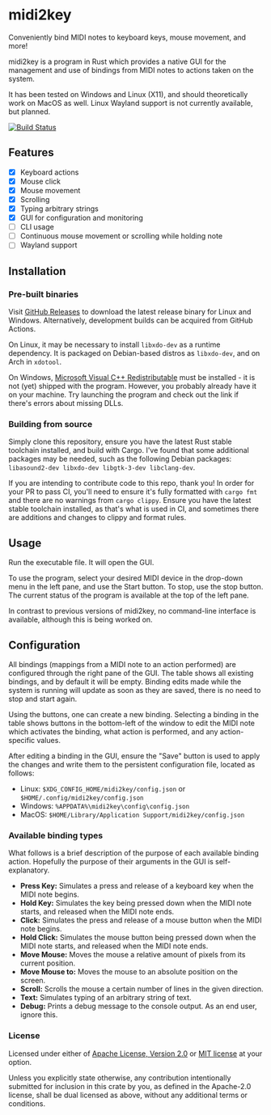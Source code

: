 # midi2key

Conveniently bind MIDI notes to keyboard keys, mouse movement, and more!

midi2key is a program in Rust which provides a native GUI for the management and use of bindings from MIDI notes to actions taken on the system.

It has been tested on Windows and Linux (X11), and should theoretically work on MacOS as well. Linux Wayland support is not currently available, but planned.

[![Build Status](https://github.com/Seercat3160/midi2key/actions/workflows/build.yml/badge.svg)](https://github.com/Seercat3160/midi2key/actions/workflows/build.yml)

## Features

- [x] Keyboard actions
- [x] Mouse click
- [x] Mouse movement
- [x] Scrolling
- [x] Typing arbitrary strings
- [x] GUI for configuration and monitoring
- [ ] CLI usage
- [ ] Continuous mouse movement or scrolling while holding note
- [ ] Wayland support

## Installation

### Pre-built binaries

Visit [GitHub Releases](https://github.com/Seercat3160/midi2key/releases) to download the latest release binary for Linux and Windows. Alternatively, development builds can be acquired from GitHub Actions.

On Linux, it may be necessary to install `libxdo-dev` as a runtime dependency. It is packaged on Debian-based distros as `libxdo-dev`, and on Arch in `xdotool`.

On Windows, [Microsoft Visual C++ Redistributable](https://learn.microsoft.com/en-us/cpp/windows/latest-supported-vc-redist?view=msvc-170#visual-studio-2015-2017-2019-and-2022) must be installed - it is not (yet) shipped with the program. However, you probably already have it on your machine. Try launching the program and check out the link if there's errors about missing DLLs.

### Building from source

Simply clone this repository, ensure you have the latest Rust stable toolchain installed, and build with Cargo. I've found that some additional packages may be needed, such as the following Debian packages: `libasound2-dev libxdo-dev libgtk-3-dev libclang-dev`.

If you are intending to contribute code to this repo, thank you! In order for your PR to pass CI, you'll need to ensure it's fully formatted with `cargo fmt` and there are no warnings from `cargo clippy`. Ensure you have the latest stable toolchain installed, as that's what is used in CI, and sometimes there are additions and changes to clippy and format rules.

## Usage

Run the executable file. It will open the GUI.

To use the program, select your desired MIDI device in the drop-down menu in the left pane, and use the Start button. To stop, use the stop button. The current status of the program is available at the top of the left pane.

In contrast to previous versions of midi2key, no command-line interface is available, although this is being worked on.

## Configuration

All bindings (mappings from a MIDI note to an action performed) are configured through the right pane of the GUI. The table shows all existing bindings, and by default it will be empty. Binding edits made while the system is running will update as soon as they are saved, there is no need to stop and start again.

Using the buttons, one can create a new binding. Selecting a binding in the table shows buttons in the bottom-left of the window to edit the MIDI note which activates the binding, what action is performed, and any action-specific values.

After editing a binding in the GUI, ensure the "Save" button is used to apply the changes and write them to the persistent configuration file, located as follows:

- Linux: `$XDG_CONFIG_HOME/midi2key/config.json` or `$HOME/.config/midi2key/config.json`
- Windows: `%APPDATA%\midi2key\config\config.json`
- MacOS: `$HOME/Library/Application Support/midi2key/config.json`

### Available binding types

What follows is a brief description of the purpose of each available binding action. Hopefully the purpose of their arguments in the GUI is self-explanatory.

- **Press Key:** Simulates a press and release of a keyboard key when the MIDI note begins.
- **Hold Key:** Simulates the key being pressed down when the MIDI note starts, and released when the MIDI note ends.
- **Click:** Simulates the press and release of a mouse button when the MIDI note begins.
- **Hold Click:** Simulates the mouse button being pressed down when the MIDI note starts, and released when the MIDI note ends.
- **Move Mouse:** Moves the mouse a relative amount of pixels from its current position.
- **Move Mouse to:** Moves the mouse to an absolute position on the screen.
- **Scroll:** Scrolls the mouse a certain number of lines in the given direction.
- **Text:** Simulates typing of an arbitrary string of text.
- **Debug:** Prints a debug message to the console output. As an end user, ignore this.

### License

Licensed under either of [Apache License, Version 2.0](LICENSE-APACHE) or [MIT license](LICENSE-MIT) at your option.

Unless you explicitly state otherwise, any contribution intentionally submitted for inclusion in this crate by you, as defined in the Apache-2.0 license, shall be dual licensed as above, without any additional terms or conditions.
